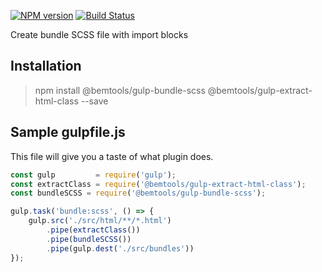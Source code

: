 ﻿[![NPM version](https://img.shields.io/badge/npm-1.0.3-blue.svg)](https://www.npmjs.com/package/@bemtools/gulp-bundle-scss)
[![Build Status](https://travis-ci.org/yury-kopyl/bemtools__gulp-bundle-scss.svg?branch=master)](https://travis-ci.org/yury-kopyl/bemtools__gulp-bundle-scss)

Create bundle SCSS file with import blocks

## Installation

> npm install @bemtools/gulp-bundle-scss @bemtools/gulp-extract-html-class --save

## Sample gulpfile.js

This file will give you a taste of what plugin does.

```javascript
const gulp         = require('gulp');
const extractClass = require('@bemtools/gulp-extract-html-class');
const bundleSCSS = require('@bemtools/gulp-bundle-scss');

gulp.task('bundle:scss', () => {
	gulp.src('./src/html/**/*.html')
		.pipe(extractClass())
		.pipe(bundleSCSS())
		.pipe(gulp.dest('./src/bundles'))
});
```
